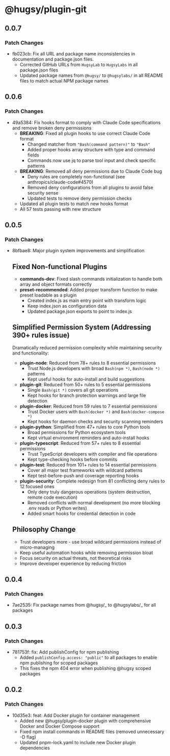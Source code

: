 # @hugsy/plugin-git

## 0.0.7

### Patch Changes

- fb023cb: Fix all URL and package name inconsistencies in documentation and package.json files.
  - Corrected GitHub URLs from `HugsyLab` to `HugsyLabs` in all package.json files
  - Updated package names from `@hugsy/` to `@hugsylabs/` in all README files to match actual NPM package names

## 0.0.6

### Patch Changes

- 49a5384: Fix hooks format to comply with Claude Code specifications and remove broken deny permissions
  - **BREAKING**: Fixed all plugin hooks to use correct Claude Code format
    - Changed matcher from `"Bash(command pattern)"` to `"Bash"`
    - Added proper hooks array structure with type and command fields
    - Commands now use jq to parse tool input and check specific patterns
  - **BREAKING**: Removed all deny permissions due to Claude Code bug
    - Deny rules are completely non-functional (see anthropics/claude-code#4570)
    - Removed deny configurations from all plugins to avoid false security sense
    - Updated tests to remove deny permission checks
  - Updated all plugin tests to match new hooks format
  - All 57 tests passing with new structure

## 0.0.5

### Patch Changes

- 8bfbae8: Major plugin system improvements and simplification

  ## Fixed Non-functional Plugins
  - **commands-dev**: Fixed slash commands initialization to handle both array and object formats correctly
  - **preset-recommended**: Added proper transform function to make preset loadable as a plugin
    - Created index.js as main entry point with transform logic
    - Keep index.json as configuration data
    - Updated package.json exports to point to index.js

  ## Simplified Permission System (Addressing 390+ rules issue)

  Dramatically reduced permission complexity while maintaining security and functionality:
  - **plugin-node**: Reduced from 78+ rules to 8 essential permissions
    - Trust Node.js developers with broad `Bash(npm *)`, `Bash(node *)` patterns
    - Kept useful hooks for auto-install and build suggestions
  - **plugin-git**: Reduced from 50+ rules to 5 essential permissions
    - Single `Bash(git *)` covers all git operations
    - Kept hooks for branch protection warnings and large file detection
  - **plugin-docker**: Reduced from 59 rules to 7 essential permissions
    - Trust Docker users with `Bash(docker *)` and `Bash(docker-compose *)`
    - Kept hooks for daemon checks and security scanning reminders
  - **plugin-python**: Simplified from 47+ rules to core Python tools
    - Broad permissions for Python ecosystem tools
    - Kept virtual environment reminders and auto-install hooks
  - **plugin-typescript**: Reduced from 57+ rules to 8 essential permissions
    - Trust TypeScript developers with compiler and file operations
    - Kept type-checking hooks before commits
  - **plugin-test**: Reduced from 101+ rules to 14 essential permissions
    - Cover all major test frameworks with wildcard patterns
    - Kept test-before-push and coverage reporting hooks
  - **plugin-security**: Complete redesign from 81 conflicting deny rules to 12 focused ones
    - Only deny truly dangerous operations (system destruction, remote code execution)
    - Removed conflicts with normal development (no more blocking .env reads or Python writes)
    - Added smart hooks for credential detection in code

  ## Philosophy Change
  - Trust developers more - use broad wildcard permissions instead of micro-managing
  - Keep useful automation hooks while removing permission bloat
  - Focus security on actual threats, not theoretical risks
  - Improve developer experience by reducing friction

## 0.0.4

### Patch Changes

- 7ae2535: Fix package names from @hugsy/_ to @hugsylabs/_ for all packages

## 0.0.3

### Patch Changes

- 781753f: fix: Add publishConfig for npm publishing
  - Added `publishConfig.access: "public"` to all packages to enable npm publishing for scoped packages
  - This fixes the npm 404 error when publishing @hugsy scoped packages

## 0.0.2

### Patch Changes

- 10d35e3: feat: Add Docker plugin for container management
  - Added new @hugsy/plugin-docker plugin with comprehensive Docker and Docker Compose support
  - Fixed npm install commands in README files (removed unnecessary -D flag)
  - Updated pnpm-lock.yaml to include new Docker plugin dependencies
